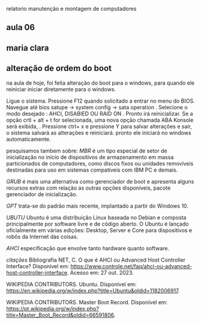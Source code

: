 relatorio manutenção e montagem de computadores 
## aula 06
## maria clara

## alteração de ordem do boot 

na aula de hoje, foi feita alteração do boot para o windows, para quando ele reiniciar iniciar diretamente para o windows.

Ligue o sistema.
Pressione F12 quando solicitado a entrar no menu do BIOS.
Navegue até bios satupe -> system config -> sata operation .
Selecione o modo desejado : AHCI, DISABIED OU RAID ON  .
Pronto irá reinicializar.
Se a opção crtl + alt + t for selecionada, uma nova opção chamada ABA Konsole será exibida, .
Pressione ctrl+ x e pressione Y para salvar alterações e sair, o sistema salvará as alterações e reiniciará.
pronto ele iniciará no windows automaticamente.  

pesquisamos tambem sobre: 
*MBR*
é um tipo especial de setor de inicialização no início de dispositivos de armazenamento em massa particionados de computadores, como discos fixos ou unidades removíveis destinadas para uso em sistemas compatíveis com IBM PC e demais.

*GRUB*
é mais uma alternativa como gerenciador de boot e apresenta alguns recursos extras com relação as outras opções disponíveis, pacote gerenciador de inicialização.

*GPT*
trata-se do padrão mais recente, implantado a partir do Windows 10.

*UBUTU*
Ubuntu é uma distribuição Linux baseada no Debian e composta principalmente por software livre e de código aberto. O Ubuntu é lançado oficialmente em várias edições: Desktop, Server e Core para dispositivos e robôs da Internet das coisas.

*AHCI*
especificação que envolve tanto hardware quanto software.


*citações*
Bibliografia
NET, C. O que é AHCI ou Advanced Host Controller Interface? Disponível em: <https://www.controle.net/faq/ahci-ou-advanced-host-controller-interface>. Acesso em: 27 out. 2023.


WIKIPEDIA CONTRIBUTORS. Ubuntu. Disponível em: <https://en.wikipedia.org/w/index.php?title=Ubuntu&oldid=1182006917>.


WIKIPEDIA CONTRIBUTORS. Master Boot Record. Disponível em: <https://pt.wikipedia.org/w/index.php?title=Master_Boot_Record&oldid=66591806>.